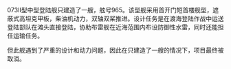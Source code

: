 073II型中型登陆舰只建造了一艘，舷号965。该型舰采用首开门短首楼舰型，遮蔽式高坦克甲板，柴油机动力，双轴双桨推进。设计任务是在渡海登陆作战中运送登陆部队在滩头直接登陆，协助布雷舰在近海范围内布设防御性水雷，同时还能担任运输任务。

但此舰遇到了严重的设计和动力问题，因此在只建造了一艘的情况下，项目最终被取消。
